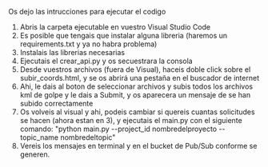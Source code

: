 Os dejo las intrucciones para ejecutar el codigo

1. Abris la carpeta ejecutable en vuestro Visual Studio Code
2. Es posible que tengais que instalar alguna libreria (haremos un requirements.txt y ya no habra problema)
3. Instalais las librerias necesarias
4. Ejecutais el crear_api.py y os secuestrara la consola
5. Desde vuestros archivos (fuera de Visual), haceis doble click sobre el subir_coords.html, y se os abrirá una pestaña en el buscador de internet
6. Ahi, le dais al boton de seleccionar archivos y subis todos los archivos kml de golpe y le dais a Submit, y os aparecera un mensaje de se han subido correctamente
7. Os volveis al visual y ahi, podeis cambiar si quereis cuantas solicitudes se hacen (ahora estan en 3), y ejecutais el main.py con el siguiente comando: "python main.py --project_id nombredelproyecto --topic_name nombredeltopic"
8. Vereis los mensajes en terminal y en el bucket de Pub/Sub conforme se generen.